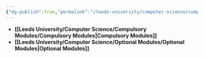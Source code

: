 ```yaml
---
{"dg-publish":true,"permalink":"/leeds-university/computer-science/computer-science/"}
---
```


- **[[Leeds University/Computer Science/Compulsory Modules/Compulsory Modules\|Compulsory Modules]]**
- **[[Leeds University/Computer Science/Optional Modules/Optional Modules\|Optional Modules]]**
